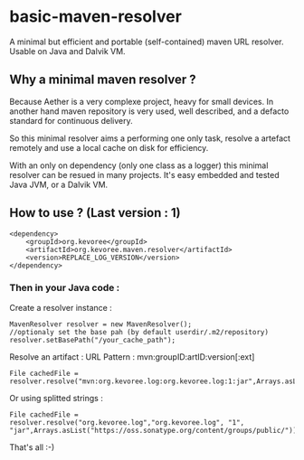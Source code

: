 basic-maven-resolver
====================

A minimal but efficient and portable (self-contained) maven URL resolver. Usable on Java and Dalvik VM.

## Why a minimal maven resolver ?

Because Aether is a very complexe project, heavy for small devices.
In another hand maven repository is very used, well described, and a defacto standard for continuous delivery.

So this minimal resolver aims a performing one only task, resolve a artefact remotely and use a local cache on disk for efficiency.

With an only on dependency (only one class as a logger) this minimal resolver can be resued in many projects. It's easy embedded and tested Java JVM, or a Dalvik VM.

## How to use ? (Last version : 1)

    <dependency>
        <groupId>org.kevoree</groupId>
        <artifactId>org.kevoree.maven.resolver</artifactId>
        <version>REPLACE_LOG_VERSION</version>
    </dependency>
   
### Then in your Java code :

Create a resolver instance :

	MavenResolver resolver = new MavenResolver();
	//optionaly set the base pah (by default userdir/.m2/repository)
	resolver.setBasePath("/your_cache_path");
	
Resolve an artifact :
URL Pattern : mvn:groupID:artID:version[:ext]

	File cachedFile = resolver.resolve("mvn:org.kevoree.log:org.kevoree.log:1:jar",Arrays.asList("https://oss.sonatype.org/content/groups/public/"));
	
Or using splitted strings :

	File cachedFile = resolver.resolve("org.kevoree.log","org.kevoree.log", "1", "jar",Arrays.asList("https://oss.sonatype.org/content/groups/public/"));


That's all :-)
